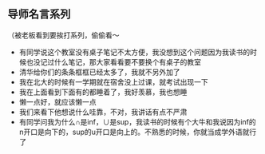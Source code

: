 ## 导师名言系列

（被老板看到要挨打系列，偷偷看～

- 有同学说这个教室没有桌子笔记不太方便，我没想到这个问题因为我读书的时候也没记过什么笔记，那大家看看要不要换个有桌子的教室
- 清华给你们的条条框框已经太多了，我就不另外加了
- 我在北大的时候有一学期就在宿舍没上过课，就考试出现一下
- 我在上面看到下面有的都睡着了，我好羡慕，我也想睡
- 懒一点好，就应该懒一点
- 我们来看下他想说什么哇靠，不对，我讲话有点不严肃
- 有同学问我为什么$\cap$是inf，$\cup$是sup，我读书的时候有个大牛和我说因为inf的n开口是向下的，sup的u开口是向上的。不熟悉的时候，你就当成学外语就行了

